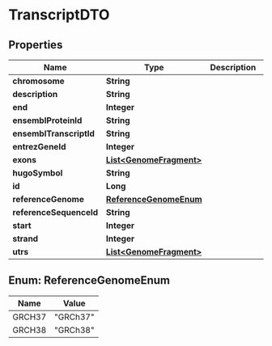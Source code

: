 # TranscriptDTO

## Properties
Name | Type | Description | Notes
------------ | ------------- | ------------- | -------------
**chromosome** | **String** |  |  [optional]
**description** | **String** |  |  [optional]
**end** | **Integer** |  |  [optional]
**ensemblProteinId** | **String** |  |  [optional]
**ensemblTranscriptId** | **String** |  |  [optional]
**entrezGeneId** | **Integer** |  | 
**exons** | [**List&lt;GenomeFragment&gt;**](GenomeFragment.md) |  |  [optional]
**hugoSymbol** | **String** |  | 
**id** | **Long** |  |  [optional]
**referenceGenome** | [**ReferenceGenomeEnum**](#ReferenceGenomeEnum) |  | 
**referenceSequenceId** | **String** |  |  [optional]
**start** | **Integer** |  |  [optional]
**strand** | **Integer** |  |  [optional]
**utrs** | [**List&lt;GenomeFragment&gt;**](GenomeFragment.md) |  |  [optional]

<a name="ReferenceGenomeEnum"></a>
## Enum: ReferenceGenomeEnum
Name | Value
---- | -----
GRCH37 | &quot;GRCh37&quot;
GRCH38 | &quot;GRCh38&quot;

